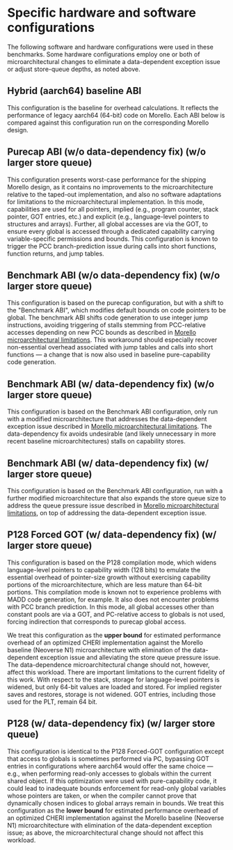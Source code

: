 # Specific hardware and software configurations

The following software and hardware configurations were used in these
benchmarks.
Some hardware configurations employ one or both of microarchitectural changes
to eliminate a data-dependent exception issue or adjust store-queue depths, as
noted above.

## Hybrid (aarch64) baseline ABI

This configuration is the baseline for overhead calculations.
It reflects the performance of legacy aarch64 (64-bit) code on Morello.
Each ABI below is compared against this configuration run on the corresponding
Morello design.

## Purecap ABI (w/o data-dependency fix) (w/o larger store queue)

This configuration presents worst-case performance for the shipping Morello
design, as it contains no improvements to the microarchitecture relative to
the taped-out implementation, and also no software adaptations for limitations
to the microarchitectural implementation.
In this mode, capabilities are used for all pointers, implied (e.g., program
counter, stack pointer, GOT entries, etc.) and explicit (e.g., language-level
pointers to structures and arrays).
Further, all global accesses are via the GOT, to ensure every global is
accessed through a dedicated capability carrying variable-specific permissions
and bounds.
This configuration is known to trigger the PCC branch-prediction issue during
calls into short functions, function returns, and jump tables.

## Benchmark ABI (w/o data-dependency fix) (w/o larger store queue)

This configuration is based on the purecap configuration, but with a shift to
the "Benchmark ABI", which modifies default bounds on code pointers to be
global.
The benchmark ABI shifts code generation to use integer jump instructions,
avoiding triggering of stalls stemming from PCC-relative accesses depending on
new PCC bounds as described in [Morello microarchitectural
limitations](../performance-methodology/morello-microarchitectural-limitations.md).
This workaround should especially recover non-essential overhead associated
with jump tables and calls into short functions &mdash; a change that is now
also used in baseline pure-capability code generation.

## Benchmark ABI (w/ data-dependency fix) (w/o larger store queue)

This configuration is based on the Benchmark ABI configuration, only run with
a modified microarchitecture that addresses the data-dependent exception issue
described in [Morello microarchitectural
limitations](../performance-methodology/morello-microarchitectural-limitations.md).
The data-dependency fix avoids undesirable (and likely unnecessary in more
recent baseline microarchitectures) stalls on capability stores.

## Benchmark ABI (w/ data-dependency fix) (w/ larger store queue)

This configuration is based on the Benchmark ABI configuration, run with a
further modified microarchitecture that also expands the store queue size to
address the queue pressure issue described in [Morello microarchitectural
limitations](../performance-methodology/morello-microarchitectural-limitations.md),
on top of addressing the data-dependent exception issue.

## P128 Forced GOT (w/ data-dependency fix) (w/ larger store queue)

This configuration is based on the P128 compilation mode, which widens
language-level pointers to capability width (128 bits) to emulate the
essential overhead of pointer-size growth without exercising capability
portions of the microarchitecture, which are less mature than 64-bit portions.
This compilation mode is known not to experience problems with MADD code
generation, for example.
It also does not encounter problems with PCC branch prediction.
In this mode, all global accesses other than constant pools are via a GOT, and
PC-relative access to globals is not used, forcing indirection that
corresponds to purecap global access.

We treat this configuration as the **upper bound** for estimated performance
overhead of an optimized CHERI implementation against the Morello baseline
(Neoverse N1) microarchitecture with elimination of the data-dependent
exception issue and alleviating the store queue pressure issue.
The data-dependence microarchitectural change should not, however, affect this
workload.
There are important limitations to the current fidelity of this work.
With respect to the stack, storage for language-level pointers is widened, but
only 64-bit values are loaded and stored.
For implied register saves and restores, storage is not widened.
GOT entries, including those used for the PLT, remain 64 bit.

## P128 (w/ data-dependency fix) (w/ larger store queue)

This configuration is identical to the P128 Forced-GOT configuration except
that access to globals is sometimes performed via PC, bypassing GOT entries
in configurations where aarch64 would offer the same choice
&mdash; e.g., when performing read-only accesses to globals within the current
shared object.
If this optimization were used with pure-capability code, it could lead to
inadequate bounds enforcement for read-only global variables whose pointers
are taken, or when the compiler cannot prove that dynamically chosen indices
to global arrays remain in bounds.
We treat this configuration as the **lower bound** for estimated performance
overhead of an optimized CHERI implementation against the Morello baseline
(Neoverse N1) microarchitecture with elimination of the data-dependent
exception issue; as above, the microarchitectural change should not affect
this workload.
